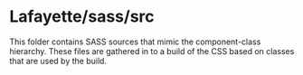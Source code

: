 # Lafayette/sass/src

This folder contains SASS sources that mimic the component-class hierarchy. These files
are gathered in to a build of the CSS based on classes that are used by the build.
